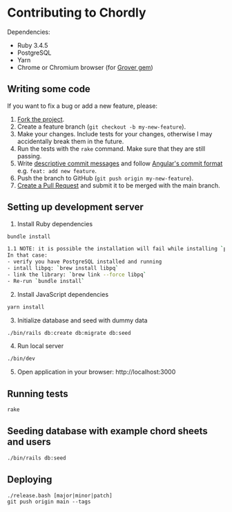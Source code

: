# Contributing to Chordly
Dependencies:
- Ruby 3.4.5
- PostgreSQL
- Yarn
- Chrome or Chromium browser (for [Grover gem](https://github.com/Studiosity/grover))

## Writing some code

If you want to fix a bug or add a new feature, please:

1. [Fork the project](https://docs.github.com/en/pull-requests/collaborating-with-pull-requests/working-with-forks/about-forks).
2. Create a feature branch (`git checkout -b my-new-feature`).
3. Make your changes. Include tests for your changes, otherwise I may accidentally break them in the future.
4. Run the tests with the `rake` command. Make sure that they are still passing.
5. Write [descriptive commit messages](https://tbaggery.com/2008/04/19/a-note-about-git-commit-messages.html) and follow [Angular's commit format](https://gist.github.com/brianclements/841ea7bffdb01346392c#type) e.g. `feat: add new feature`.
6. Push the branch to GitHub (`git push origin my-new-feature`).
7. [Create a Pull Request](https://docs.github.com/en/pull-requests/collaborating-with-pull-requests/proposing-changes-to-your-work-with-pull-requests/creating-a-pull-request) and submit it to be merged with the main branch.

## Setting up development server
1. Install Ruby dependencies
```bash
bundle install

1.1 NOTE: it is possible the installation will fail while installing `pg` gem on MacOS.
In that case:
- verify you have PostgreSQL installed and running
- intall libpq: `brew install libpq`
- link the library: `brew link --force libpq`
- Re-run `bundle install`
```

2. Install JavaScript dependencies
```bash
yarn install
```

3. Initialize database and seed with dummy data
```bash
./bin/rails db:create db:migrate db:seed
```

4. Run local server
```bash
./bin/dev
```

5. Open application in your browser: http://localhost:3000

## Running tests
```bash
rake
```

## Seeding database with example chord sheets and users
```bash
./bin/rails db:seed
```

## Deploying
```
./release.bash [major|minor|patch]
git push origin main --tags
```
